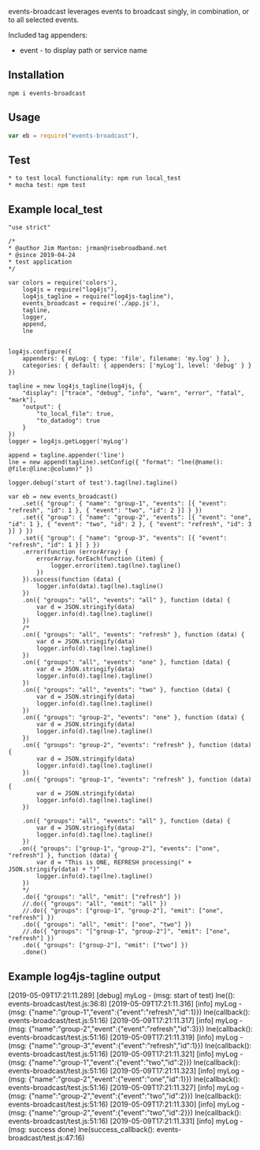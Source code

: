 

events-broadcast leverages events to broadcast singly, in combination, or to all selected events.

Included tag appenders:

* event - to display path or service name


Installation
---------
```
npm i events-broadcast
```

Usage
---------
```js
var eb = require("events-broadcast"),

```

Test
---------
```
* to test local functionality: npm run local_test
* mocha test: npm test
```

Example local_test
---------
```
"use strict"

/*
* @author Jim Manton: jrman@risebroadband.net
* @since 2019-04-24
* test application
*/

var colors = require('colors'),
    log4js = require("log4js"),
    log4js_tagline = require("log4js-tagline"),
    events_broadcast = require('./app.js'),
    tagline,
    logger,
    append,
    lne


log4js.configure({
    appenders: { myLog: { type: 'file', filename: 'my.log' } },
    categories: { default: { appenders: ['myLog'], level: 'debug' } }
})

tagline = new log4js_tagline(log4js, {
    "display": ["trace", "debug", "info", "warn", "error", "fatal", "mark"],
    "output": {
        "to_local_file": true,
        "to_datadog": true
    }
})
logger = log4js.getLogger('myLog')

append = tagline.appender('line')
lne = new append(tagline).setConfig({ "format": "lne(@name(): @file:@line:@column)" })

logger.debug('start of test').tag(lne).tagline()

var eb = new events_broadcast()
    .set({ "group": { "name": "group-1", "events": [{ "event": "refresh", "id": 1 }, { "event": "two", "id": 2 }] } })
    .set({ "group": { "name": "group-2", "events": [{ "event": "one", "id": 1 }, { "event": "two", "id": 2 }, { "event": "refresh", "id": 3 }] } })
    .set({ "group": { "name": "group-3", "events": [{ "event": "refresh", "id": 1 }] } })
    .error(function (errorArray) {
        errorArray.forEach(function (item) {
            logger.error(item).tag(lne).tagline()
        })
    }).success(function (data) {
        logger.info(data).tag(lne).tagline()
    })
    .on({ "groups": "all", "events": "all" }, function (data) {
        var d = JSON.stringify(data)
        logger.info(d).tag(lne).tagline()
    })
    /*
    .on({ "groups": "all", "events": "refresh" }, function (data) {
        var d = JSON.stringify(data)
        logger.info(d).tag(lne).tagline()
    })
    .on({ "groups": "all", "events": "one" }, function (data) {
        var d = JSON.stringify(data)
        logger.info(d).tag(lne).tagline()
    })
    .on({ "groups": "all", "events": "two" }, function (data) {
        var d = JSON.stringify(data)
        logger.info(d).tag(lne).tagline()
    })
    .on({ "groups": "group-2", "events": "one" }, function (data) {
        var d = JSON.stringify(data)
        logger.info(d).tag(lne).tagline()
    })
    .on({ "groups": "group-2", "events": "refresh" }, function (data) {
        var d = JSON.stringify(data)
        logger.info(d).tag(lne).tagline()
    })
    .on({ "groups": "group-1", "events": "refresh" }, function (data) {
        var d = JSON.stringify(data)
        logger.info(d).tag(lne).tagline()
    })

    .on({ "groups": "all", "events": "all" }, function (data) {
        var d = JSON.stringify(data)
        logger.info(d).tag(lne).tagline()
    })
   .on({ "groups": ["group-1", "group-2"], "events": ["one", "refresh"] }, function (data) {
        var d = "This is ONE, REFRESH processing(" + JSON.stringify(data) + ")"
        logger.info(d).tag(lne).tagline()
    })
    */
    .do({ "groups": "all", "emit": ["refresh"] })
    //.do({ "groups": "all", "emit": "all" })
    //.do({ "groups": ["group-1", "group-2"], "emit": ["one", "refresh"] })
    .do({ "groups": "all", "emit": ["one", "two"] })
    //.do({ "groups": "["group-1", "group-2"]", "emit": ["one", "refresh"] })
    .do({ "groups": ["group-2"], "emit": ["two"] })
    .done()
```

Example log4js-tagline output
---------
[2019-05-09T17:21:11.289] [debug] myLog - (msg: start of test) lne(<anonymous>(): events-broadcast/test.js:36:8)
[2019-05-09T17:21:11.316] [info] myLog - (msg: {"name":"group-1","event":{"event":"refresh","id":1}}) lne(callback(): events-broadcast/test.js:51:16)
[2019-05-09T17:21:11.317] [info] myLog - (msg: {"name":"group-2","event":{"event":"refresh","id":3}}) lne(callback(): events-broadcast/test.js:51:16)
[2019-05-09T17:21:11.319] [info] myLog - (msg: {"name":"group-3","event":{"event":"refresh","id":1}}) lne(callback(): events-broadcast/test.js:51:16)
[2019-05-09T17:21:11.321] [info] myLog - (msg: {"name":"group-1","event":{"event":"two","id":2}}) lne(callback(): events-broadcast/test.js:51:16)
[2019-05-09T17:21:11.323] [info] myLog - (msg: {"name":"group-2","event":{"event":"one","id":1}}) lne(callback(): events-broadcast/test.js:51:16)
[2019-05-09T17:21:11.327] [info] myLog - (msg: {"name":"group-2","event":{"event":"two","id":2}}) lne(callback(): events-broadcast/test.js:51:16)
[2019-05-09T17:21:11.330] [info] myLog - (msg: {"name":"group-2","event":{"event":"two","id":2}}) lne(callback(): events-broadcast/test.js:51:16)
[2019-05-09T17:21:11.331] [info] myLog - (msg: success done) lne(success_callback(): events-broadcast/test.js:47:16)

```
